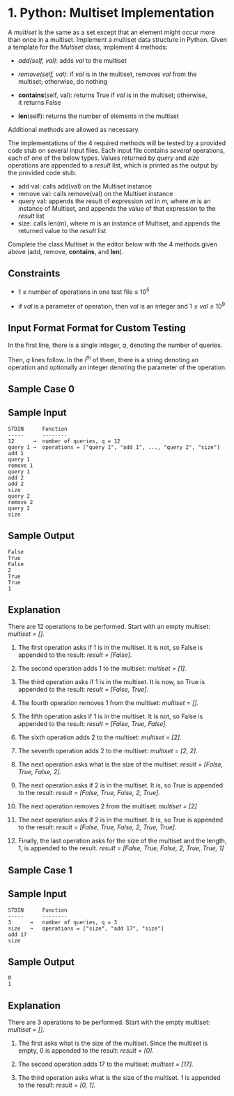 # 1. Python: Multiset Implementation


A _multiset_ is the same as a set except that an element might occur more than once in a multiset. Implement a multiset data structure in Python. Given a template for the _Multiset_ class, implement 4 methods:

*   _add(self, val)_: adds _val_ to the multiset

*   _remove(self, val)_: if _val_ is in the multiset, removes _val_ from the multiset; otherwise, do nothing

*   __contains__(self, val): returns True if _val_ is in the multiset; otherwise, it returns False

*   __len__(self): returns the number of elements in the multiset

Additional methods are allowed as necessary.

The implementations of the 4 required methods will be tested by a provided code stub on several input files. Each input file contains _several_ operations, each of one of the below types. Values returned by _query_ and _size_ operations are appended to a _result_ list, which is printed as the output by the provided code stub.

*   add val: calls add(val) on the Multiset instance
*   remove val: calls remove(val) on the Multiset instance
*   query val: appends the result of expression _val_ in _m,_ where _m_ is an instance of Multiset, and appends the value of that expression to the _result_ list
*   size: calls len(m), where _m_ is an instance of Multiset, and appends the returned value to the _result_ list

Complete the class Multiset in the editor below with the 4 methods given above (add, remove, __contains__, and __len__).

## Constraints

*   1 ≤ number of operations in one test file ≤ 10<sup>5</sup>

*   if _val_ is a parameter of operation, then _val_ is an integer and 1 ≤ _val_ ≤ 10<sup>9</sup>

## Input Format Format for Custom Testing

In the first line, there is a single integer, _q_, denoting the number of queries.

Then, _q_ lines follow. In the _i<sup>th</sup>_ of them, there is a string denoting an operation and optionally an integer denoting the parameter of the operation.

## Sample Case 0

## Sample Input

```
STDIN      Function
-----      --------
12      →  number of queries, q = 12
query 1 →  operations = ["query 1", "add 1", ..., "query 2", "size"]
add 1
query 1
remove 1
query 1
add 2
add 2
size
query 2
remove 2
query 2
size
```

## Sample Output

```
False
True
False
2
True
True
1
```

## Explanation

There are 12 operations to be performed. Start with an empty multiset: _multiset = []._

1.  The first operation asks if 1 is in the multiset. It is not, so False is appended to the result: _result = [False]._

2.  The second operation adds 1 to the multiset: _multiset = [1]._

3.  The third operation asks if 1 is in the multiset. It is now, so True is appended to the result: _result = [False, True]._

4.  The fourth operation removes 1 from the multiset: _multiset = []._

5.  The fifth operation asks if 1 is in the multiset. It is not, so False is appended to the result: _result = [False, True, False]._

6.  The sixth operation adds 2 to the multiset: _multiset = [2]._

7.  The seventh operation adds 2 to the multiset: _multiset = [2, 2]._

8.  The next operation asks what is the size of the multiset: _result = [False, True, False, 2]._

9.  The next operation asks if 2 is in the multiset. It is, so True is appended to the result: _result = [False, True, False, 2, True]._

10.  The next operation removes 2 from the multiset: _multiset = [2]_

11.  The next operation asks if 2 is in the multiset. It is, so True is appended to the result: _result = [False, True, False, 2, True, True]._

12.  Finally, the last operation asks for the size of the multiset and the length, 1, is appended to the result. _result = [False, True, False, 2, True, True, 1]_


## Sample Case 1

## Sample Input

```
STDIN      Function
-----      --------
3      →   number of queries, q = 3
size   →   operations = ["size", "add 17", "size"]
add 17
size
```

## Sample Output

```
0
1
```

## Explanation

There are 3 operations to be performed. Start with the empty multiset: _multiset = []_.

1.  The first asks what is the size of the multiset. Since the multiset is empty, 0 is appended to the result: _result = [0]._

2.  The second operation adds 17 to the multiset: _multiset = [17]._

3.  The third operation asks what is the size of the multiset. 1 is appended to the result: _result = [0, 1]._

